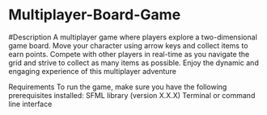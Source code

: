 # Multiplayer-Board-Game

#Description
A multiplayer game where players explore a two-dimensional game board. Move your character using arrow keys and collect items to earn points. Compete with other players in real-time as you navigate the grid and strive to collect as many items as possible. Enjoy the dynamic and engaging experience of this multiplayer adventure

Requirements
To run the game, make sure you have the following prerequisites installed:
SFML library (version X.X.X)
Terminal or command line interface

